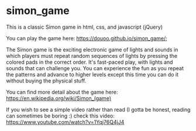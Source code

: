 # simon_game
This is a classic Simon game in html, css, and javascript (jQuery)

You can play the game here:  https://douoo.github.io/simon_game/;


The Simon game is the exciting electronic game of lights and sounds in which players must repeat random sequences of lights by pressing the colored pads in the correct order. It's fast-paced play, with lights and sounds that can challenge you. You can experience the fun as you repeat the patterns and advance to higher levels except this time you can do it without buying the physical stuff.

You can find more detail about the game here: https://en.wikipedia.org/wiki/Simon_(game)

If you wish to see a simple video rather than read (I gotta be honest, reading can sometimes be boring :) check this video: https://www.youtube.com/watch?v=1Yqj76Q4jJ4
